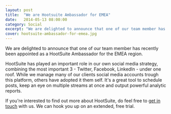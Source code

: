 ```yaml
---
layout: post
title:  "We are Hootsuite Ambassador for EMEA"
date:   2014-05-13 08:00:00
category: Social
excerpt: "We are delighted to announce that one of our team member has recently been appointed as a HootSuite Ambassador for the EMEA region."
cover: hootsuite-ambassador-for-emea.jpg
---
```


We are delighted to announce that one of our team member has recently been appointed as a HootSuite Ambassador for the EMEA region.

HootSuite has played an important role in our own social media strategy, combining the most important 3 - Twitter, Facebook, LinkedIn - under one roof. While we manage many of our clients social media accounts trough this platform, others have adopted it them self. It's a great tool to schedule posts, keep an eye on multiple streams at once and output powerful analytic reports.

If you're interested to find out more about HootSuite, do feel free to [get in touch][contact] with us. We can hook you up on an extended, free trial.

[contact]: https://www.dkkma.com/contact
